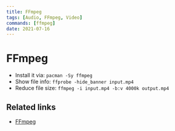 ```yaml
---
title: FFmpeg
tags: [Audio, FFmpeg, Video]
commands: [ffmpeg]
date: 2021-07-16
---
```


# FFmpeg

- Install it via: `pacman -Sy ffmpeg`
- Show file info: `ffprobe -hide_banner input.mp4`
- Reduce file size: `ffmpeg -i input.mp4 -b:v 4000k output.mp4`

## Related links

- [FFmpeg](http://ffmpeg.org/ffmpeg.html)
